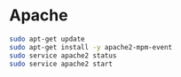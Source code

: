 # Apache

```bash
sudo apt-get update
sudo apt-get install -y apache2-mpm-event
sudo service apache2 status
sudo service apache2 start
```
